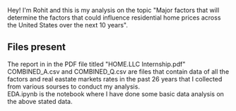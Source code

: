 Hey! I'm Rohit and this is my analysis on the topic "Major factors that will determine the factors that could influence residential home prices across the United States
over the next 10 years".

## Files present
The report in in the PDF file titled "HOME.LLC Internship.pdf" <br>
COMBINED_A.csv and COMBINED_Q.csv are files that contain data of all the factors and real eastate markets rates in the past 26 years that I collected from various sourses to conduct my analysis.<br>
EDA.ipynb is the notebook where I have done some basic data analysis on the above stated data. <br>

